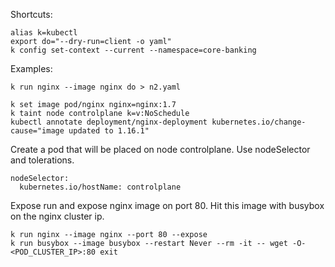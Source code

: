 Shortcuts:
```
alias k=kubectl
export do="--dry-run=client -o yaml"
k config set-context --current --namespace=core-banking
```
Examples:
```
k run nginx --image nginx do > n2.yaml
```

```
k set image pod/nginx nginx=nginx:1.7
k taint node controlplane k=v:NoSchedule
kubectl annotate deployment/nginx-deployment kubernetes.io/change-cause="image updated to 1.16.1"
```

Create a pod that will be placed on node controlplane. Use nodeSelector and tolerations.
```
nodeSelector:
  kubernetes.io/hostName: controlplane
```


Expose run and expose nginx image on port 80. Hit this image with busybox on the nginx cluster ip.
```
k run nginx --image nginx --port 80 --expose
k run busybox --image busybox --restart Never --rm -it -- wget -O- <POD_CLUSTER_IP>:80 exit
```
